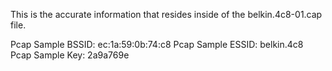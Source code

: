This is the accurate information that resides inside of the belkin.4c8-01.cap file.

Pcap Sample BSSID: ec:1a:59:0b:74:c8
Pcap Sample ESSID: belkin.4c8
Pcap Sample Key: 2a9a769e

